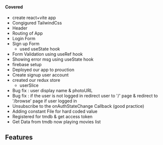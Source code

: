 #### Covered
- create react+vite app
- Congigured TailwindCss
- Header
- Routing of App
- Login Form
- Sign up Form
    - used useState hook
- Form Validation using useRef hook
- Showing error msg using useState hook
- firebase setup
- Deployed our app to prouction
- Create signup user account
- created our redux store 
    - userSlice
- Bug fix : user display name & photoURL
- Bug fix : if the user is not logged in redirect user to '/' page
            & redirect to '/browse' page if user logged in 
- Unsubscribe to the onAuthStateChange Callback  (good practice)
- Adding constant File for hard coded value
- Registered for tmdb & get access token
- Get Data from tmdb now playing movies list

## Features